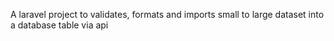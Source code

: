 A laravel project to validates, formats and imports small to large dataset into a database table via api
